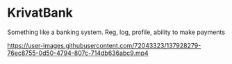 # KrivatBank
Something like a banking system. Reg, log, profile, ability to make payments

https://user-images.githubusercontent.com/72043323/137928279-76ec8755-0d50-4794-807c-714db636abc9.mp4

